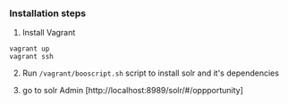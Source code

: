 ### Installation steps
1. Install Vagrant
```
vagrant up
vagrant ssh
```

2. Run `/vagrant/booscript.sh` script to install solr and it's dependencies

3. go to solr Admin [http://localhost:8989/solr/#/oppportunity]

